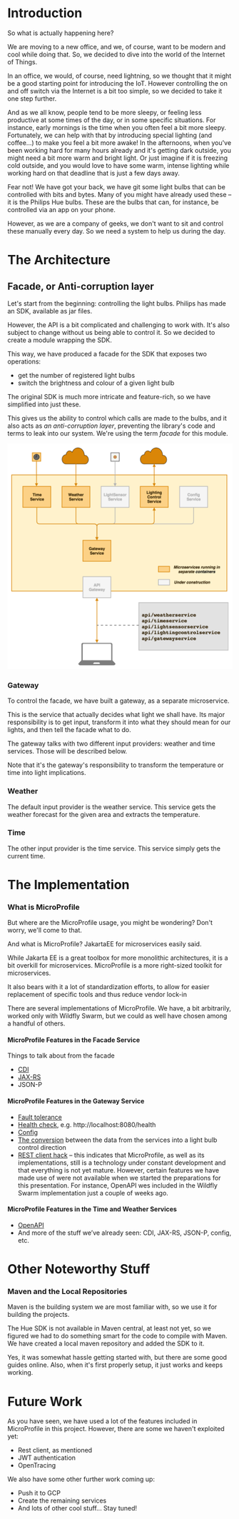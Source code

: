 # Introduction

So what is actually happening here?

We are moving to a new office, and we, of course, want to be modern and cool while doing that. So, we decided to dive into the world of the Internet of Things.

In an office, we would, of course, need lightning, so we thought that it might be a good starting point for introducing the IoT. However controlling the on and off switch via the Internet is a bit too simple, so we decided to take it one step further.

And as we all know, people tend to be more sleepy, or feeling less productive at some times of the day, or in some specific situations. For instance, early mornings is the time when you often feel a bit more sleepy. Fortunately, we can help with that by introducing special lighting (and coffee...) to make you feel a bit more awake! In the afternoons, when you've been working hard for many hours already and it's getting dark outside, you might need a bit more warm and bright light. Or just imagine if it is freezing cold outside, and you would love to have some warm, intense lighting while working hard on that deadline that is just a few days away.

Fear not! We have got your back, we have git some light bulbs that can be controlled with bits and bytes. Many of you might have already used these – it is the Philips Hue bulbs. These are the bulbs that can, for instance, be controlled via an app on your phone.

However, as we are a company of geeks, we don't want to sit and control these manually every day. So we need a system to help us during the day.


# The Architecture

## Facade, or Anti-corruption layer
Let's start from the beginning: controlling the light bulbs. Philips has made an SDK, available as jar files.

However, the API is a bit complicated and challenging to work with. It's also subject to change without us being able to control it. So we decided to create a module wrapping the SDK.

This way, we have produced a facade for the SDK that exposes two operations:
* get the number of registered light bulbs
* switch the brightness and colour of a given light bulb

The original SDK is much more intricate and feature-rich, so we have simplified into just these.

This gives us the ability to control which calls are made to the bulbs, and it also acts as _an anti-corruption layer_, preventing the library's code and terms to leak into our system. We're using the term _facade_ for this module.

![The project architecture](architecture.png)

### Gateway
To control the facade, we have built a gateway, as a separate microservice.

This is the service that actually decides what light we shall have. Its major responsibility is to get input, transform it into what they should mean for our lights, and then tell the facade what to do.

The gateway talks with two different input providers: weather and time services. Those will be described below.

Note that it's the gateway's responsibility to transform the temperature or time into light implications.

### Weather
The default input provider is the weather service. This service gets the weather forecast for the given area and extracts the temperature.

### Time
The other input provider is the time service. This service simply gets the current time.


# The Implementation

### What is MicroProfile
But where are the MicroProfile usage, you might be wondering? Don't worry, we'll come to that.

And what is MicroProfile? JakartaEE for microservices easily said.

While Jakarta EE is a great toolbox for more monolithic architectures, it is a bit overkill for microservices. MicroProfile is a more right-sized toolkit for microservices.

It also bears with it a lot of standardization efforts, to allow for easier replacement of specific tools and thus reduce vendor lock-in

There are several implementations of MicroProfile. We have, a bit arbitrarily, worked only with Wildfly Swarm, but we could as well have chosen among a handful of others.

#### MicroProfile Features in the Facade Service
Things to talk about from the facade
 * [CDI][1]
 * [JAX-RS][2]
 * JSON-P

[1]: https://github.com/mehmandarov/microprofile-iot/blob/5ea12d6c18473a63ca48ed002692b90b8249004b/hueAPI/src/main/java/no/cx/iot/philipshueapi/hueAPI/logic/SetupController.java#L14
[2]: https://github.com/mehmandarov/microprofile-iot/blob/244192f73b744b1326e0e0c376fbc30c97332348/hueAPI/src/main/java/no/cx/iot/philipshueapi/hueAPI/FacadeEndpoint.java#L61

#### MicroProfile Features in the Gateway Service

 * [Fault tolerance][3]
 * [Health check][4], e.g. http://localhost:8080/health
 * [Config][5]
 * [The conversion][6] between the data from the services into a light bulb control direction
 * [REST client hack][7] – this indicates that MicroProfile, as well as its implementations, still is a technology under constant development and that everything is not yet mature. However, certain features we have made use of were not available when we started the preparations for this presentation. For instance, OpenAPI wes included in the Wildfly Swarm implementation just a couple of weeks ago.



[3]: https://github.com/mehmandarov/microprofile-iot/blob/244192f73b744b1326e0e0c376fbc30c97332348/gateway/src/main/java/no/cx/iot/philipshueapi/hueController/rest/hueAPI/HttpConnector.java#L48
[4]: https://github.com/mehmandarov/microprofile-iot/tree/master/gateway/src/main/java/no/cx/iot/philipshueapi/hueController/rest/healthcheck

[5]: https://github.com/mehmandarov/microprofile-iot/blob/244192f73b744b1326e0e0c376fbc30c97332348/gateway/src/main/java/no/cx/iot/philipshueapi/hueController/rest/weatherConnector/WeatherToLightStateConverter.java#L19

[6]: https://github.com/mehmandarov/microprofile-iot/blob/244192f73b744b1326e0e0c376fbc30c97332348/gateway/src/main/java/no/cx/iot/philipshueapi/hueController/rest/weatherConnector/WeatherToLightStateConverter.java#L31

[7]: https://github.com/mehmandarov/microprofile-iot/blob/244192f73b744b1326e0e0c376fbc30c97332348/gateway/src/main/java/no/cx/iot/philipshueapi/hueController/rest/hueAPI/HttpConnector.java#L52 

#### MicroProfile Features in the Time and Weather Services

 * [OpenAPI][8]
 * And more of the stuff we’ve already seen: CDI, JAX-RS, JSON-P, config, etc.
 
[8]: https://github.com/mehmandarov/microprofile-iot/blob/244192f73b744b1326e0e0c376fbc30c97332348/timeservice/src/main/java/no/iot/timeservice/rest/TimeServiceEndpoint.java#L30

# Other Noteworthy Stuff

### Maven and the Local Repositories
Maven is the building system we are most familiar with, so we use it for building the projects. 

The Hue SDK is not available in Maven central, at least not yet, so we figured we had to do something smart for the code to compile with Maven. We have created a local maven repository and added the SDK to it. 

Yes, it was somewhat hassle getting started with, but there are some good guides online. Also, when it's first properly setup, it just works and keeps working.


# Future Work

As you have seen, we have used a lot of the features included in MicroProfile in this project. However, there are some we haven't exploited yet:
 * Rest client, as mentioned
 * JWT authentication
 * OpenTracing

We also have some other further work coming up:
 * Push it to GCP
 * Create the remaining services
 * And lots of other cool stuff... Stay tuned!
